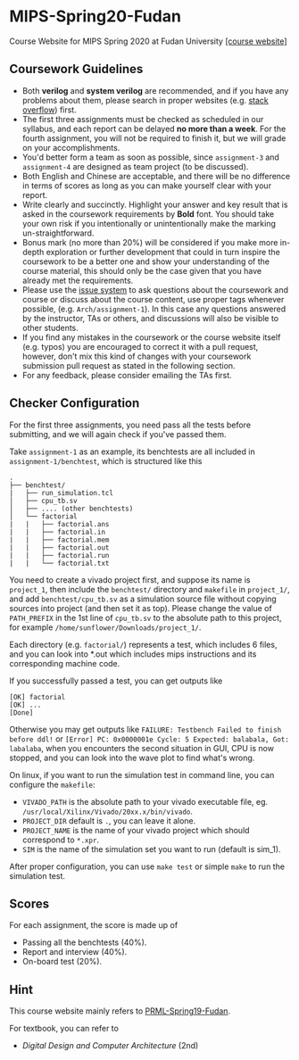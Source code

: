 # MIPS-Spring20-Fudan

Course Website for MIPS Spring 2020 at Fudan University
[[course website]](https://sunfloweraries.github.io/ICS-Spring20-Fudan/)

## Coursework Guidelines

- Both **verilog** and **system verilog** are recommended, and if you have any problems about them, please search in proper websites (e.g. [stack overflow](https://stackoverflow.com/)) first.
- The first three assignments must be checked as scheduled in our syllabus, and each report can be delayed **no more than a week**. For the fourth assignment, you will not be required to finish it, but we will grade on your accomplishments. 
- You'd better form a team as soon as possible, since `assignment-3` and `assignment-4` are designed as team project (to be discussed).
- Both English and Chinese are acceptable, and there will be no difference in terms of scores as long as you can make yourself clear with your report.
- Write clearly and succinctly. Highlight your answer and key result that is asked in the coursework requirements by **Bold** font. You should take your own risk if you intentionally or unintentionally make the marking un-straightforward.
- Bonus mark (no more than 20%) will be considered if you make more in-depth exploration or further development that could in turn inspire the coursework to be a better one and show your understanding of the course material, this should only be the case given that you have already met the requirements.
- Please use the [issue system](https://github.com/SunflowerAries/ICS-Spring20-Fudan/issues) to ask questions about the coursework and course or discuss about the course content, use proper tags whenever possible, (e.g. `Arch/assignment-1`). In this case any questions answered by the instructor, TAs or others, and discussions will also be visible to other students.
- If you find any mistakes in the coursework or the course website itself (e.g. typos) you are encouraged to correct it with a pull request, however, don't mix this kind of changes with your coursework submission pull request as stated in the following section.
- For any feedback, please consider emailing the TAs first.

## Checker Configuration

For the first three assignments, you need pass all the tests before submitting, and we will again check if you've passed them.

Take `assignment-1` as an example, its benchtests are all included in `assignment-1/benchtest`, which is structured like this

```
.
├── benchtest/
|   ├── run_simulation.tcl
│   ├── cpu_tb.sv
│   ├── .... (other benchtests)
│   └── factorial
|	|	├── factorial.ans
|	|	├── factorial.in
|	|	├── factorial.mem
|	|	├── factorial.out
|	|	├── factorial.run
|	|	└── factorial.txt
```

You need to create a vivado project first, and suppose its name is `project_1`, then include the `benchtest/` directory  and `makefile` in `project_1/`,  and add `benchtest/cpu_tb.sv` as a simulation source file without copying sources into project (and then set it as top). Please change the value of `PATH_PREFIX` in the 1st line of `cpu_tb.sv` to the absolute path to this project, for example `/home/sunflower/Downloads/project_1/`.

Each directory (e.g. `factorial/`) represents a test, which includes 6 files, and you can look into \*.out which includes mips instructions and its corresponding machine code.

If you successfully passed a test, you can get outputs like

```shell
[OK] factorial
[OK] ...
[Done]
```

Otherwise you may get outputs like `FAILURE: Testbench Failed to finish before ddl!` or `[Error] PC: 0x0000001e Cycle: 5 Expected: balabala, Got: labalaba`, when you encounters the second situation in GUI, CPU is now stopped, and you can look into the wave plot to find what's wrong.

On linux, if you want to run the simulation test in command line, you can configure the `makefile`:

* `VIVADO_PATH` is the absolute path to your vivado executable file, eg. `/usr/local/Xilinx/Vivado/20xx.x/bin/vivado`.
* `PROJECT_DIR` default is `.`, you can leave it alone.
* `PROJECT_NAME` is the name of your vivado project which should correspond to `*.xpr`.
* `SIM` is the name of the simulation set you want to run (default is sim_1).

After proper configuration, you can use `make test` or simple `make` to run the simulation test.

## Scores

For each assignment, the score is made up of

- Passing all the benchtests (40%).
- Report and interview (40%).
- On-board test (20%).

## Hint

This course website mainly refers to [PRML-Spring19-Fudan](https://github.com/ichn-hu/PRML-Spring19-Fudan).

For textbook, you can refer to

- *Digital Design and Computer Architecture* (2nd)